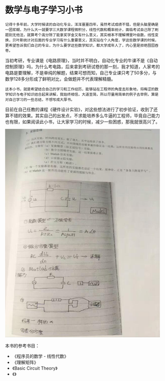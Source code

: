 # 数学与电子学习小书

    记得十多年前，大学时候读的自动化专业，浑浑噩噩四年，虽然考试成绩不错，但是头脑里确是一团浆糊，为什么大一就要学三大数学课程微积分，线性代数和概率统计，面临考试自己除了刷题别无他法，就算考个高分除了能拿奖学金又有什么意义，其实根本不理解傅里叶级数，线性变换，贝叶斯统计对后面的专业学习有什么重要意义，其实站在个人角度，学这些数学课的时候，更希望告诉我们自己的专业，为什么要学这些数学知识，都大学成年人了，内心里是拒绝囫囵吞枣。



   当初考研，专业课是《电路原理》，当时并不明白，自动化专业的牛课不是《自动控制原理》吗，为什么考电路，后来拿到考研试卷的那一刻，我才知道，人家考的电路是要理解，不是单纯的解题，结果可想而知，自己专业课只考了50多分，与数学128多分形成了鲜明对比，会做题并不代表理解精髓。



    这本小书，就是希望结合自己的学习和工作经历，能够站在工程师的角度去形象地，将晦涩的数学知识与电子知识结合起来讲解，我始终相信，大道至简，所以尽量用简单的例子去举例，算是对自己学习的一些总结，不想写成大厚书。



   目前在自己任教的课程《硬件设计实验》，对这些想法进行了初步验证，收到了还算不错的效果。其实自己的出发点，不求能培养多么牛逼的工程师，毕竟自己能力也有限，如果阅读此小书，让大家学习的时候，减少一些困惑，那我就很高兴了。



  ![](/assets/CH0_Pic1.jpg)

本书的参考书目：

* 《程序员的数学 - 线性代数》
* 《理解矩阵》
* 《Basic Circuit Theory》
* 《》



